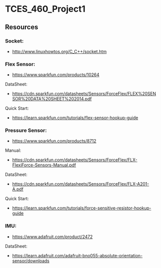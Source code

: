 # TCES_460_Project1


## Resources

### Socket:

* http://www.linuxhowtos.org/C_C++/socket.htm

### Flex Sensor:

* https://www.sparkfun.com/products/10264

DataSheet:

* https://cdn.sparkfun.com/datasheets/Sensors/ForceFlex/FLEX%20SENSOR%20DATA%20SHEET%202014.pdf

Quick Start:

* https://learn.sparkfun.com/tutorials/flex-sensor-hookup-guide

### Pressure Sensor:

* https://www.sparkfun.com/products/8712

Manual:

* https://cdn.sparkfun.com/datasheets/Sensors/ForceFlex/FLX-FlexiForce-Sensors-Manual.pdf

DataSheet:

* https://cdn.sparkfun.com/datasheets/Sensors/ForceFlex/FLX-A201-A.pdf

Quick Start:

* https://learn.sparkfun.com/tutorials/force-sensitive-resistor-hookup-guide

### IMU:

* https://www.adafruit.com/product/2472

DataSheet:

* https://learn.adafruit.com/adafruit-bno055-absolute-orientation-sensor/downloads
